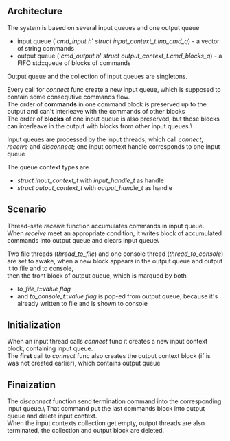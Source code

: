 ## Architecture
The system is based on several input queues and one output queue
- input queue ('*cmd_input.h*' *struct input_context_t.inp_cmd_q*) - a vector of string commands
- output queue ('*cmd_output.h*' *struct output_context_t.cmd_blocks_q*) - a FIFO std::queue of blocks of commands

Output queue and the collection of input queues are singletons.

Every call for *connect* func create a new input queue, which is supposed to contain some consequtive commands flow.\
The order of **commands** in one command block is preserved up to the output and can't interleave with the commands of other blocks\
The order of **blocks** of one input queue is also preserved, but those blocks can interleave in the output with blocks from other input queues.\

Input queues are processed by the input threads, which call *connect*, *receive* and *disconnect*; one input context handle corresponds to one input queue 

The queue context types are
- *struct input_context_t* with *input_handle_t* as handle
- *struct output_context_t* with  *output_handle_t* as handle

## Scenario
Thread-safe *receive* function accumulates commands in input queue.\
When *receive* meet an appropriate condition, it writes block of accumulated commands into output queue and clears input queue\

Two file threads (*thread_to_file*) and one console thread (*thread_to_console*) are set to awake, when a new block appears in the output queue and output it to file and to console,\
then the front block of output queue, which is marqued by both
- *to_file_t::value flag* 
- and *to_console_t::value flag* 
is pop-ed from output queue, because it's already written to file and is shown to console

## Initialization
When an input thread calls *connect* func it creates
a new input context block, containing input queue.\
The **first** call to *connect* func also creates the output context block (if is was not created earlier), which contains output queue 

## Finaization
The *disconnect* function send termination command into the corresponding input queue.\ That command put the last commands block into output queue and delete input context.\
When the input contexts collection get empty, output threads are also terminated, the collection and output block are deleted.
